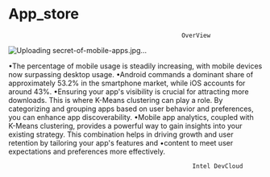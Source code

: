 # App_store
                                                    OverView

  ![Uploading secret-of-mobile-apps.jpg…]()


•The percentage of mobile usage is steadily increasing, with mobile devices now surpassing desktop usage.
•Android commands a dominant share of approximately 53.2% in the smartphone market, while iOS accounts for around 43%.
•Ensuring your app's visibility is crucial for attracting more downloads. This is where K-Means clustering can play a role. By categorizing and grouping apps based on user behavior and preferences, you can enhance app discoverability.
•Mobile app analytics, coupled with K-Means clustering, provides a powerful way to gain insights into your existing strategy. This combination helps in driving growth and user retention by tailoring your app's features and •content to meet user expectations and preferences more effectively.

                                                       Intel DevCloud
